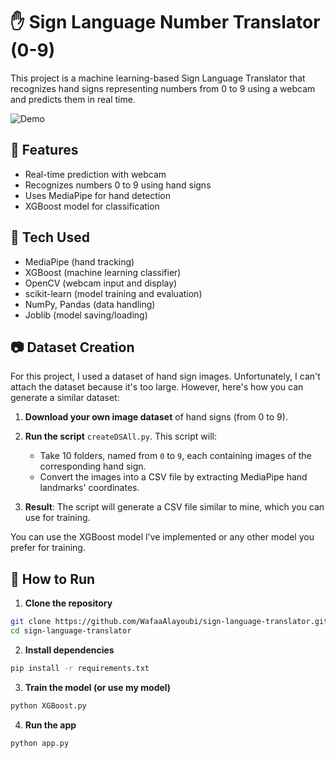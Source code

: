 # ✋ Sign Language Number Translator (0-9)

This project is a machine learning-based Sign Language Translator that recognizes hand signs representing numbers from 0 to 9 using a webcam and predicts them in real time.

![Demo](demo.gif)

## 🎯 Features
- Real-time prediction with webcam
- Recognizes numbers 0 to 9 using hand signs
- Uses MediaPipe for hand detection
- XGBoost model for classification

## 🧠 Tech Used
- MediaPipe (hand tracking)
- XGBoost (machine learning classifier)
- OpenCV (webcam input and display)
- scikit-learn (model training and evaluation)
- NumPy, Pandas (data handling)
- Joblib (model saving/loading)

## 📷 Dataset Creation

For this project, I used a dataset of hand sign images. Unfortunately, I can't attach the dataset because it's too large. However, here's how you can generate a similar dataset:

1. **Download your own image dataset** of hand signs (from 0 to 9).
2. **Run the script** `createDSAll.py`. This script will:
   - Take 10 folders, named from `0` to `9`, each containing images of the corresponding hand sign.
   - Convert the images into a CSV file by extracting MediaPipe hand landmarks' coordinates.

3. **Result**: The script will generate a CSV file similar to mine, which you can use for training.

You can use the XGBoost model I’ve implemented or any other model you prefer for training.

## 🚀 How to Run

1. **Clone the repository**
```bash
git clone https://github.com/WafaaAlayoubi/sign-language-translator.git
cd sign-language-translator
```
2. **Install dependencies**
```bash
pip install -r requirements.txt
```
3. **Train the model (or use my model)**
```bash
python XGBoost.py
```
4. **Run the app**
```bash
python app.py
```
